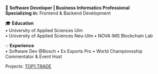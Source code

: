 💼 **Software Developer | Business Informatics Professional**  
**Specializing in:** Frontend & Backend Development

🎓 **Education**  
• University of Applied Sciences Ulm  
• University of Applied Sciences Neu-Ulm 
• NOVA IMS Blockchain Lab

💡 **Experience**  
• Software Dev @Bosch
• Ex Esports Pro 
• World Championsship Commentator & Event Host

Projects:
[TOP1.TRADE](top1.trade)

